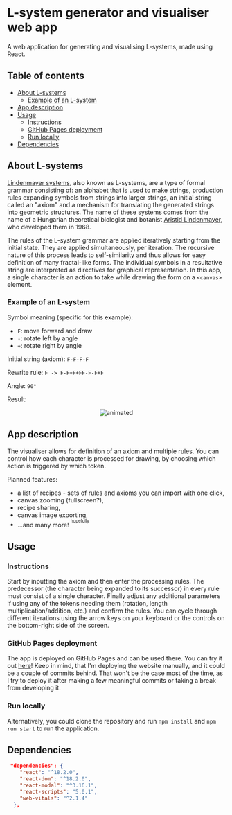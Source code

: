# L-system generator and visualiser web app

A web application for generating and visualising L-systems, made using React.

## Table of contents

- [About L-systems](#about-l-systems)
  - [Example of an L-system](#example-of-an-l-system)
- [App description](#about-l-systems)
- [Usage](#usage)
  - [Instructions](#instructions)
  - [GitHub Pages deployment](#github-pages-deployment)
  - [Run locally](#run-locally)
- [Dependencies](#dependencies)

## About L-systems

[Lindenmayer systems](https://en.wikipedia.org/wiki/L-system), also known as L-systems, are a type of formal grammar consisting of: an alphabet that is used to make strings, production rules expanding symbols from strings into larger strings, an initial string called an "axiom" and a mechanism for translating the generated strings into geometric structures. 
The name of these systems comes from the name of a Hungarian theoretical biologist and botanist [Aristid Lindenmayer](https://en.wikipedia.org/wiki/Aristid_Lindenmayer), who developed them in 1968. 

The rules of the L-system grammar are applied iteratively starting from the initial state. They are applied simultaneously, per iteration. The recursive nature of this process leads to self-similarity and thus allows for easy definition of many fractal-like forms.
The individual symbols in a resultative string are interpreted as directives for graphical representation. In this app, a single character is an action to take while drawing the form on a `<canvas>` element.

### Example of an L-system

Symbol meaning (specific for this example):
- `F`: move forward and draw
- `-`: rotate left by angle
- `+`: rotate right by angle

Initial string (axiom): `F-F-F-F`

Rewrite rule: `F -> F-F+F+FF-F-F+F`

Angle: `90°`

Result:

<p align="center">
  <img src="https://github.com/michalkr52/l-system-visualiser/assets/46329932/14e38675-f785-4391-9f31-d0b04ff028f1" alt="animated" />
</p>


## App description

The visualiser allows for definition of an axiom and multiple rules. You can control how each character is processed for drawing, by choosing which action is triggered by which token. 

Planned features:

- a list of recipes - sets of rules and axioms you can import with one click,
- canvas zooming (fullscreen?),
- recipe sharing,
- canvas image exporting,
- ...and many more!    <sup><sup>hopefully</sup></sup>

## Usage

### Instructions

Start by inputting the axiom and then enter the processing rules. The predecessor (the character being expanded to its successor) in every rule must consist of a single character. Finally adjust any additional parameters if using any of the tokens needing them (rotation, length multiplication/addition, etc.) and confirm the rules. You can cycle through different iterations using the arrow keys on your keyboard or the controls on the bottom-right side of the screen.

### GitHub Pages deployment

The app is deployed on GitHub Pages and can be used there. You can try it out [here](https://michalkr52.github.io/l-system-visualiser/)! Keep in mind, that I'm deploying the website manually, and it could be a couple of commits behind. That won't be the case most of the time, as I try to deploy it after making a few meaningful commits or taking a break from developing it.

### Run locally

Alternatively, you could clone the repository and run `npm install` and `npm run start` to run the application.

## Dependencies

```json
 "dependencies": {
    "react": "^18.2.0",
    "react-dom": "^18.2.0",
    "react-modal": "^3.16.1",
    "react-scripts": "5.0.1",
    "web-vitals": "^2.1.4"
  },
```

